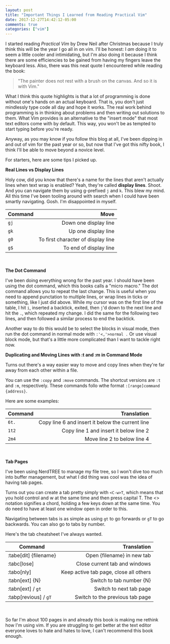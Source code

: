 ```yaml
---
layout: post
title: "Important Things I Learned from Reading Practical Vim"
date: 2017-12-27T14:42:12-05:00
comments: true
categories: ["vim"]
---
```


I started reading _Practical Vim_ by Drew Neil after Christmas because I
truly think this will be the year I go all in on vim. I'll be honest: I _am_
doing it to seem a little cooler and intimidating, but I'm also doing it
because I think there are some efficiencies to be gained from having my
fingers leave the keyboard less. Also, there was this neat quote I
encountered while reading the book: 

>"The painter does not rest with a brush
on the canvas. And so it is with Vim."

What I think this quote highlights is
that a lot of programming is done without one's hands on an actual keyboard.
That is, you don't just mindlessly type code all day and hope it works. The real work
behind programming is in thinking about problems and then writing out
solutions to them. What Vim provides is an alternative to the "insert mode"
that most text editors come with by default. This way, you won't be as
tempted to start typing before you're ready.

Anyway, as you may know if you follow this blog at all, I've been dipping in
and out of vim for the past year or so, but now that I've got this nifty
book, I think I'll be able to move beyond a novice level. 

For starters, here are some tips I picked up.

**Real Lines vs Display Lines**

Holy cow, did you know that there's a name for the lines that aren't
actually lines when text wrap is enabled? Yeah, they're called **display
lines**. Shoot. And you can navigate them by using g-prefixed `j` and `k`.
This blew my mind. All this time I've been tooling around with search when I
could have been smartly navigating. Gosh. I'm disappointed in myself.

| Command | Move |
|---------|------:|
|`gj`      | Down one display line|
|`gk`      | Up one display line|
|`g0`      | To first character of display line|
|`g$`      | To end of display line |

<br>

**The Dot Command**

I've been doing everything wrong for the past year. I should have been using
the dot command, which this books calls a "micro macro." The dot command
allows you to repeat the last change. This is useful when you need to append
punctation to multiple lines, or wrap lines in ticks or something, like I
just did above. While my cursor was on the first line of the table, I hit
`i`, inserted a backtick, exited, then `j`'d down to the next line and hit
the `.`, which repeated my change. I did the same for the following two
lines, and then followed a similar process to end the backtick.

Another way to do this would be to select the blocks in visual mode, then
run the dot command in normal mode with `:'<,'>normal .` Or use visual block
mode, but that's a little more complicated than I want to tackle right now. 

**Duplicating and Moving Lines with :t and :m in Command Mode**

Turns out there's a way easier way to move and copy lines when they're far
away from each other within a file.

You can use the `:copy` and `:move` commands. The shortcut versions are `:t`
and `:m`, respectively. These commands follo wthe format `:[range]command
{address}`.

Here are some examples:

|Command | Translation|
|--------|------------:|
|`6t.` | Copy line 6 and insert it below the current line|
|`1t2` | Copy line 1 and insert it below line 2|
|`2m4` | Move line 2 to below line 4|

<br>

**Tab Pages**

I've been using NerdTREE to manage my file tree, so I won't dive too much
into buffer management, but what I did thing was cool was the idea of having
tab pages.

Turns out you can create a tab pretty simply with `<C-w>T`, which means that
you hold control and w at the same time and then press capital T. The <>
notation signifies a chord, holding a few keys down at the same time. You do
need to have at least one window open in order to this.

Navigating between tabs is as simple as using `gt` to go forwards or `gT` to
go backwards. You can also go to tabs by number.

Here's the tab cheatsheet I've always wanted.

|Command | Translation|
|--------|------------:|
|:tabe[dit] {filename} | Open {filename} in new tab |
|:tabc[lose] | Close current tab and windows | 
|:tabo[nly] | Keep active tab page, close all others |
|:tabn[ext] {N} | Switch to tab number {N} |
|:tabn[ext] / `gt` | Switch to next tab page |
|:tabp[revious] / `gT` | Switch to the previous tab page |

<br>

So far I'm about 100 pages in and already this book is making me rethink how
I'm using vim. If you are struggling to get better at the text editor
everyone loves to hate and hates to love, I can't recommend this book
enough.



